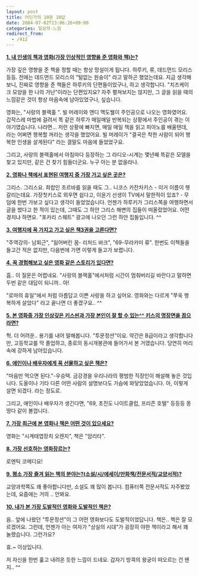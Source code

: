 ```yaml
---
layout: post
title: 어딘가의 10문 10답
date: 2004-07-02T13:06:26+09:00
categories: 일상의-느낌
redirect_from:
  - /412
---
```


<u><strong>1. 내 인생의 책과 영화(가장 인상적인 영향을 준 영화와 책)는?</strong></u>

가장 깊은 영향을 준 책을 정할 때는 항상 망설이게 됩니다. 하루키, 류, 데드먼드 모리스 등등. 전에는 데드먼드 모리스의 "털없는 원숭이" 라고 말하곤 했었는데요. 지금 생각해보니, 진짜로 영향을 준 책들은 하루키의 단편들이었구나, 하고 생각합니다. "치즈케이크 모양을 한 나의 가난"이라는 단편있지요? 자주 펼쳐보지는 않지만, 그 글을 읽을 때의 느낌같은 것이 항상 마음속에 남아있었구나, 싶습니다.

영화는, "사랑의 블랙홀 ". 빌 머레이와 앤디 맥도웰이 주인공으로 나오는 영화였어요. 갑작스레 마법에 걸려서 똑 같은 하루가 매일매일 반복되는 상황에서 주인공이 겪는 이야기였습니다. 나라면... 저런 상황에 빠지면, 매일 매일 책을 읽고 피아노를 배울텐데, 라는 어쩌면 행복할 꺼라는 생각을 했었어요. 빌 머레이가 "결국은 착한 사람이 되어 행복한 인생을 살게된다" 라는 결말도 마음에 들었었구요.

그리고, 사랑의 블랙홀에서 아침마다 등장하는 그 라디오-시계는 몇년째 똑같은 모델을 찾고 있지만, 같은 건 찾기 힘들더군요. 누구 아는 분 없을라나.

<u><strong>2. 영화나 책에서 표현된 여행지 중 가장 가고 싶은 곳은?</strong></u>

그리스. 그리스요. 희랍인 조르바를 읽을 때도 그.. 니코스 카잔차키스 - 이거 이름이 헷갈리는데요. 가장첫키스로 외우면 쉽다고, 이윤기 선생이 TV에서 말한적이 있죠? - 무덤에 한번 가보고 싶다고 생각이 들었었습니다. 언젠가 하루키가 그리스쪽을 여행하면서 글을 썼다고 한 적이 있는데, 그때도 그 하얀 그리스 해변의 집들이 떠올랐었어요. 어떤 경치냐 하면요. "포카리 스웨트" 광고에 나오던 그런 하얀 집들입니다. ^^

<u><strong>3. 여행지에 꼭 가지고 가고 싶은 책3권을 고른다면?</strong></u>

"주역강의- 남회근", "잃어버린 꿈- 리처드 바크", "69-무라카미 류". 한번도 이책들을 들고간 적은 없지만, 다음번에 가면 이렇게 들고가 보렵니다.

<u><strong>4. 꼭 경험해보고 싶은 영화 같은 스토리가 있다면?</strong></u>

흠.. 이 질문은 어렵네요. "사랑의 블랙홀"에서처럼 시간이 멈춰버리길 바란다고 말하면 두번 같은 대답이 되니까.. 아!

"로마의 휴일"에서 처럼 아름답고 이쁜 사랑을 하고 싶어요. 영화와는 다르게 "쭈욱 행복하게 살았다" 라고 끝나면 더 좋겠구요.. ^^

<u><strong>5. 본 영화중 가장 인상깊은 키스씬과 가장 본인이 잘 할 수 있는^^ 키스의 명장면을 꼽으라면?</strong></u>

헉. 더 어려운.. 용기를 내어 말해봅니다. "투문정션"이요. 약간은 B급이라고 생각합니다만, 고등학교를 막 졸업하고, 종로의 동시개봉관에 들어가서 본 거였습니다. 당연히 머리속에 강하게 남아있습니다.

<u><strong>6. 애인이나 배우자에게 꼭 선물하고 싶은 책은?</strong></u>

"마음만 먹으면 된다."-우승택. 금강경을 우리나라의 평범한 직장인이 해설해 놓은 것입니다. 도올이나 기타 다른 어떤 사람의 설명보다도 가슴에 와닿았었습니다. 아, 이렇게 살면 되겠다. 라는 정도로.

그리고, 애인이나 배우자가 생긴다면, "69, 초전도 나이트클럽, 프리즌 호텔" 등등등 몽땅다 같이 볼껍니다.

<u><strong>7. 가장 최근에 본 영화나 책은 어떤 것이 있으세요?</strong></u>

영화는 "시계태엽장치 오렌지", 책은 "암리타".

<u><strong>8. 가장 선호하는 영화장르는?</strong></u>

로멘틱 코메디요!

<u><strong>9. 평소 가장 즐겨 읽는 책의 분야는?(소설/시/에세이/만화책/전문서적/교양서적)?</strong></u>

교양과학쪽도 꽤 좋아합니다만, 소설도 꽤 많이 봅니다. 컴퓨터쪽 전문서적도 자주봤었는데, 요즘에는 거의 .. 안봐요.

<u><strong>10. 내가 본 가장 도발적인 영화와 도발적인 책은?</strong></u>

음.. 앞에 나왔던 "투문정션"이 그 어떤 영화보다도 도발적이었답니다. 책은.. 책은 잘 모르겠어요. 그런데, 언젠가 아는 여자가 "상실의 시대"가 굉장히 야한 책이라고 해서 꽤 놀랬습니다. 그런가요?

휴.~ 이상입니다.

저 자신을 한번 훑고 내려온 듯한 느낌이 드네요. 갑자기 방콕의 왕궁이 떠오르는 건 왠지.. ^^
